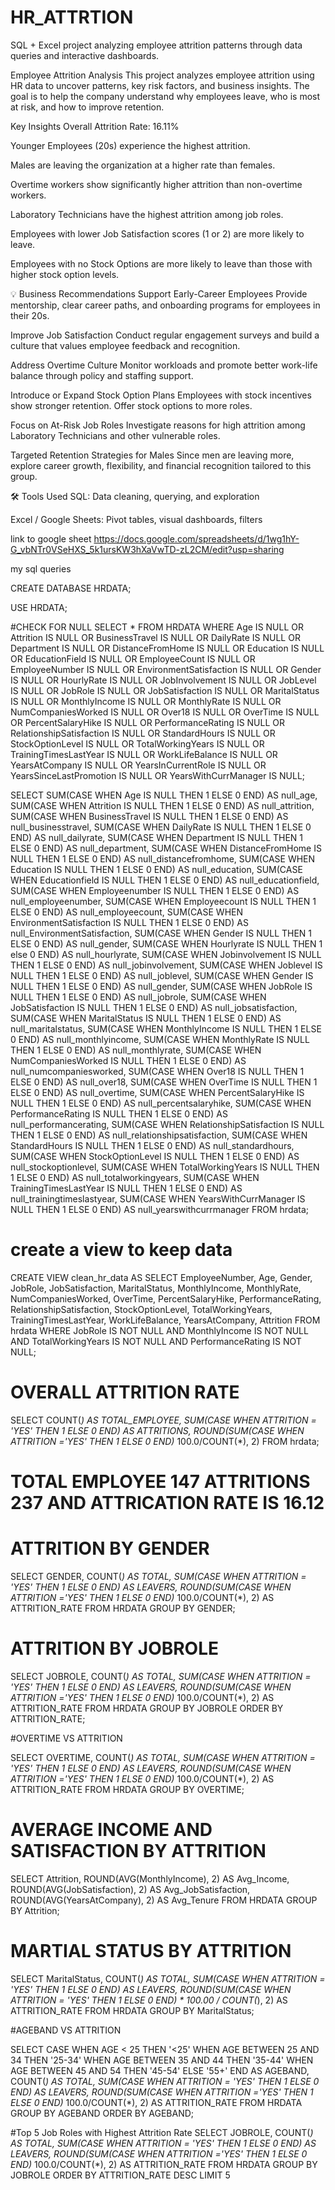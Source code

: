 # HR_ATTRTION
SQL + Excel project analyzing employee attrition patterns through data queries and interactive dashboards.

Employee Attrition Analysis
This project analyzes employee attrition using HR data to uncover patterns, key risk factors, and business insights. The goal is to help the company understand why employees leave, who is most at risk, and how to improve retention.

Key Insights
Overall Attrition Rate: 16.11%

Younger Employees (20s) experience the highest attrition.

Males are leaving the organization at a higher rate than females.

Overtime workers show significantly higher attrition than non-overtime workers.

Laboratory Technicians have the highest attrition among job roles.

Employees with lower Job Satisfaction scores (1 or 2) are more likely to leave.

Employees with no Stock Options are more likely to leave than those with higher stock option levels.

💡 Business Recommendations
Support Early-Career Employees
Provide mentorship, clear career paths, and onboarding programs for employees in their 20s.

Improve Job Satisfaction
Conduct regular engagement surveys and build a culture that values employee feedback and recognition.

Address Overtime Culture
Monitor workloads and promote better work-life balance through policy and staffing support.

Introduce or Expand Stock Option Plans
Employees with stock incentives show stronger retention. Offer stock options to more roles.

Focus on At-Risk Job Roles
Investigate reasons for high attrition among Laboratory Technicians and other vulnerable roles.

Targeted Retention Strategies for Males
Since men are leaving more, explore career growth, flexibility, and financial recognition tailored to this group.

🛠️ Tools Used
SQL: Data cleaning, querying, and exploration

Excel / Google Sheets: Pivot tables, visual dashboards, filters

link to google sheet
https://docs.google.com/spreadsheets/d/1wg1hY-G_vbNTr0VSeHXS_5k1ursKW3hXaVwTD-zL2CM/edit?usp=sharing

my sql queries

CREATE DATABASE HRDATA;

USE HRDATA;


#CHECK FOR NULL
SELECT *
FROM HRDATA
WHERE 
    Age IS NULL OR
    Attrition IS NULL OR
    BusinessTravel IS NULL OR
    DailyRate IS NULL OR
    Department IS NULL OR
    DistanceFromHome IS NULL OR
    Education IS NULL OR
    EducationField IS NULL OR
    EmployeeCount IS NULL OR
    EmployeeNumber IS NULL OR
    EnvironmentSatisfaction IS NULL OR
    Gender IS NULL OR
    HourlyRate IS NULL OR
    JobInvolvement IS NULL OR
    JobLevel IS NULL OR
    JobRole IS NULL OR
    JobSatisfaction IS NULL OR
    MaritalStatus IS NULL OR
    MonthlyIncome IS NULL OR
    MonthlyRate IS NULL OR
    NumCompaniesWorked IS NULL OR
    Over18 IS NULL OR
    OverTime IS NULL OR
    PercentSalaryHike IS NULL OR
    PerformanceRating IS NULL OR
    RelationshipSatisfaction IS NULL OR
    StandardHours IS NULL OR
    StockOptionLevel IS NULL OR
    TotalWorkingYears IS NULL OR
    TrainingTimesLastYear IS NULL OR
    WorkLifeBalance IS NULL OR
    YearsAtCompany IS NULL OR
    YearsInCurrentRole IS NULL OR
    YearsSinceLastPromotion IS NULL OR
    YearsWithCurrManager IS NULL;



SELECT 
    SUM(CASE WHEN Age IS NULL THEN 1 ELSE 0 END) AS null_age,
    SUM(CASE WHEN Attrition IS NULL THEN 1 ELSE 0 END) AS null_attrition,
    SUM(CASE WHEN BusinessTravel IS NULL THEN 1 ELSE 0 END) AS null_businesstravel,
    SUM(CASE WHEN DailyRate IS NULL THEN 1 ELSE 0 END) AS null_dailyrate,
    SUM(CASE WHEN Department IS NULL THEN 1 ELSE 0 END) AS null_department,
    SUM(CASE WHEN DistanceFromHome IS NULL THEN 1 ELSE 0 END) AS null_distancefromhome,
    SUM(CASE WHEN Education IS NULL THEN 1 ELSE 0 END) AS null_education,
    SUM(CASE WHEN Educationfield IS NULL THEN 1 ELSE 0 END) AS null_educationfield,
    SUM(CASE WHEN Employeenumber IS NULL THEN 1 ELSE 0 END) AS null_employeenumber,
    SUM(CASE WHEN Employeecount IS NULL THEN 1 ELSE 0 END) AS null_employeecount,
    SUM(CASE WHEN EnvironmentSatisfaction IS NULL THEN 1 ELSE 0 END) AS null_EnvironmentSatisfaction,
    SUM(CASE WHEN Gender IS NULL THEN 1 ELSE 0 END) AS null_gender,
    SUM(CASE WHEN Hourlyrate IS NULL THEN 1 else 0 END) AS null_hourlyrate,
    SUM(CASE WHEN Jobinvolvement IS NULL THEN 1 ELSE 0 END) AS null_jobinvolvement,
    SUM(CASE WHEN Joblevel IS NULL THEN 1 ELSE 0 END) AS null_joblevel,
    SUM(CASE WHEN Gender IS NULL THEN 1 ELSE 0 END) AS null_gender,
       SUM(CASE WHEN JobRole IS NULL THEN 1 ELSE 0 END) AS null_jobrole,
    SUM(CASE WHEN JobSatisfaction IS NULL THEN 1 ELSE 0 END) AS null_jobsatisfaction,
    SUM(CASE WHEN MaritalStatus IS NULL THEN 1 ELSE 0 END) AS null_maritalstatus,
    SUM(CASE WHEN MonthlyIncome IS NULL THEN 1 ELSE 0 END) AS null_monthlyincome,
    SUM(CASE WHEN MonthlyRate IS NULL THEN 1 ELSE 0 END) AS null_monthlyrate,
    SUM(CASE WHEN NumCompaniesWorked IS NULL THEN 1 ELSE 0 END) AS null_numcompaniesworked,
    SUM(CASE WHEN Over18 IS NULL THEN 1 ELSE 0 END) AS null_over18,
    SUM(CASE WHEN OverTime IS NULL THEN 1 ELSE 0 END) AS null_overtime,
    SUM(CASE WHEN PercentSalaryHike IS NULL THEN 1 ELSE 0 END) AS null_percentsalaryhike,
    SUM(CASE WHEN PerformanceRating IS NULL THEN 1 ELSE 0 END) AS null_performancerating,
    SUM(CASE WHEN RelationshipSatisfaction IS NULL THEN 1 ELSE 0 END) AS null_relationshipsatisfaction,
    SUM(CASE WHEN StandardHours IS NULL THEN 1 ELSE 0 END) AS null_standardhours,
    SUM(CASE WHEN StockOptionLevel IS NULL THEN 1 ELSE 0 END) AS null_stockoptionlevel,
    SUM(CASE WHEN TotalWorkingYears IS NULL THEN 1 ELSE 0 END) AS null_totalworkingyears,
    SUM(CASE WHEN TrainingTimesLastYear IS NULL THEN 1 ELSE 0 END) AS null_trainingtimeslastyear,
    SUM(CASE WHEN YearsWithCurrManager IS NULL THEN 1 ELSE 0 END) AS null_yearswithcurrmanager
FROM hrdata;






# create a view to keep data 

CREATE VIEW clean_hr_data AS
SELECT 
    EmployeeNumber,
    Age,
    Gender,
    JobRole,
    JobSatisfaction,
    MaritalStatus,
    MonthlyIncome,
    MonthlyRate,
    NumCompaniesWorked,
    OverTime,
    PercentSalaryHike,
    PerformanceRating,
    RelationshipSatisfaction,
    StockOptionLevel,
    TotalWorkingYears,
    TrainingTimesLastYear,
    WorkLifeBalance,
    YearsAtCompany,
    Attrition
FROM hrdata
WHERE 
    JobRole IS NOT NULL AND
    MonthlyIncome IS NOT NULL AND
    TotalWorkingYears IS NOT NULL AND
    PerformanceRating IS NOT NULL;






# OVERALL ATTRITION RATE

SELECT COUNT(*) AS TOTAL_EMPLOYEE,
SUM(CASE WHEN ATTRITION = 'YES' THEN 1 ELSE 0 END) AS ATTRITIONS,
ROUND(SUM(CASE WHEN ATTRITION ='YES' THEN 1 ELSE 0 END)* 100.0/COUNT(*), 2)
FROM hrdata;
# TOTAL EMPLOYEE 147 ATTRITIONS 237 AND ATTRICATION RATE IS 16.12




# ATTRITION BY GENDER

SELECT GENDER, COUNT(*) AS TOTAL,
SUM(CASE WHEN ATTRITION = 'YES' THEN 1 ELSE 0 END) AS LEAVERS,
ROUND(SUM(CASE WHEN ATTRITION ='YES' THEN 1 ELSE 0 END)* 100.0/COUNT(*), 2) AS ATTRITION_RATE
FROM HRDATA
GROUP BY GENDER;






# ATTRITION BY JOBROLE

SELECT JOBROLE,
COUNT(*) AS TOTAL,
SUM(CASE WHEN ATTRITION = 'YES' THEN 1 ELSE 0 END) AS LEAVERS,
ROUND(SUM(CASE WHEN ATTRITION ='YES' THEN 1 ELSE 0 END)* 100.0/COUNT(*), 2) AS ATTRITION_RATE
FROM HRDATA
GROUP BY JOBROLE
ORDER BY ATTRITION_RATE;




#OVERTIME VS ATTRITION

SELECT OVERTIME,
COUNT(*) AS TOTAL,
SUM(CASE WHEN ATTRITION = 'YES' THEN 1 ELSE 0 END) AS LEAVERS,
ROUND(SUM(CASE WHEN ATTRITION ='YES' THEN 1 ELSE 0 END)* 100.0/COUNT(*), 2) AS ATTRITION_RATE
FROM HRDATA
GROUP BY OVERTIME;




# AVERAGE INCOME AND SATISFACTION BY ATTRITION
SELECT 
  Attrition,
  ROUND(AVG(MonthlyIncome), 2) AS Avg_Income,
  ROUND(AVG(JobSatisfaction), 2) AS Avg_JobSatisfaction,
  ROUND(AVG(YearsAtCompany), 2) AS Avg_Tenure
FROM HRDATA
GROUP BY Attrition;





# MARTIAL STATUS BY ATTRITION

SELECT 
    MaritalStatus,
    COUNT(*) AS TOTAL,
    SUM(CASE
        WHEN ATTRITION = 'YES' THEN 1
        ELSE 0
    END) AS LEAVERS,
    ROUND(SUM(CASE
                WHEN ATTRITION = 'YES' THEN 1
                ELSE 0
            END) * 100.00 / COUNT(*),
            2) AS ATTRITION_RATE
FROM
    HRDATA
GROUP BY MaritalStatus;






#AGEBAND VS ATTRITION

SELECT 
CASE
WHEN AGE < 25 THEN '<25'
WHEN AGE  BETWEEN 25 AND 34 THEN '25-34'
WHEN AGE BETWEEN 35 AND 44 THEN '35-44'
WHEN AGE BETWEEN 45 AND 54 THEN '45-54'
ELSE '55+' END
AS AGEBAND,
COUNT(*) AS TOTAL,
SUM(CASE WHEN ATTRITION = 'YES' THEN 1 ELSE 0 END) AS LEAVERS,
ROUND(SUM(CASE WHEN ATTRITION ='YES' THEN 1 ELSE 0 END)* 100.0/COUNT(*), 2) AS ATTRITION_RATE
FROM HRDATA
GROUP BY AGEBAND
ORDER BY AGEBAND;


#Top 5 Job Roles with Highest Attrition Rate
SELECT JOBROLE,
COUNT(*) AS TOTAL,
SUM(CASE WHEN ATTRITION = 'YES' THEN 1 ELSE 0 END) AS LEAVERS,
ROUND(SUM(CASE WHEN ATTRITION ='YES' THEN 1 ELSE 0 END)* 100.0/COUNT(*), 2) AS ATTRITION_RATE
FROM HRDATA
GROUP BY JOBROLE
ORDER BY ATTRITION_RATE DESC
LIMIT 5



